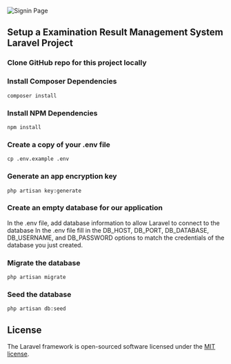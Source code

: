 ![Signin Page](https://1.bp.blogspot.com/-g-95wmvU7ac/XqLfls8-REI/AAAAAAAAThg/_U8oSPVZMKEgls8NN16oq55PzqraWD0-ACLcBGAsYHQ/s640/signin.PNG)

## Setup a Examination Result Management System Laravel Project 
### Clone GitHub repo for this project locally

### Install Composer Dependencies
`composer install`

### Install NPM Dependencies
`npm install`

### Create a copy of your .env file
`cp .env.example .env`

### Generate an app encryption key
`php artisan key:generate`

### Create an empty database for our application
In the .env file, add database information to allow Laravel to connect to the database
In the .env file fill in the DB_HOST, DB_PORT, DB_DATABASE, DB_USERNAME, and DB_PASSWORD options to match the credentials of the database you just created.

### Migrate the database
`php artisan migrate`

### Seed the database
`php artisan db:seed`


## License

The Laravel framework is open-sourced software licensed under the [MIT license](https://opensource.org/licenses/MIT).
